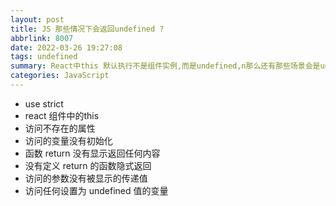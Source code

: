 ```yaml
---
layout: post
title: JS 那些情况下会返回undefined ?
abbrlink: 8007
date: 2022-03-26 19:27:08
tags: undefined
summary: React中this 默认执行不是组件实例,而是undefined,n那么还有那些场景会是undefined?
categories: JavaScript
---
```


- use strict
- react 组件中的this
- 访问不存在的属性
- 访问的变量没有初始化
- 函数 return 没有显示返回任何内容
- 没有定义 return 的函数隐式返回
- 访问的参数没有被显示的传递值
- 访问任何设置为 undefined 值的变量